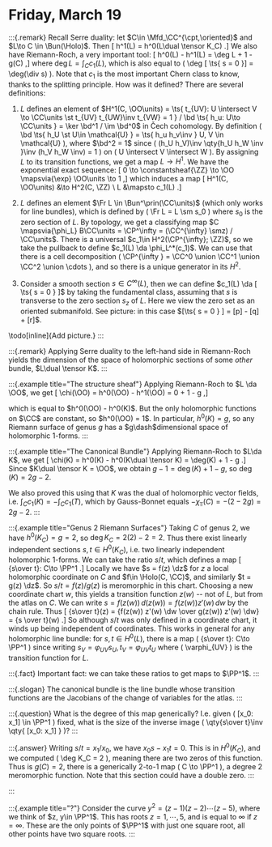 # Friday, March 19

:::{.remark}
Recall Serre duality: let $C\in \Mfd_\CC^{\cpt,\oriented}$ and $L\to C \in \Bun(\Holo)$.
Then
\[
h^1(L) = h^0(L\dual \tensor K_C)
.\]
We also have Riemann-Roch, a very important tool:
\[
h^0(L) - h^1(L) = \deg L + 1 - g(C)
,\]
where $\deg L = \int_C c_1(L)$, which is also equal to \( \deg [ \ts{ s = 0 }]  = \deg(\div s) \).
Note that $c_1$ is the most important Chern class to know, thanks to the splitting principle.
How was it defined?
There are several definitions:

1. $L$ defines an element of $H^1(C, \OO\units) = \ts{ t_{UV}: U \intersect V \to \CC\units \st t_{UV} t_{UW}\inv t_{VW} = 1 } / \bd \ts{ h_u: U\to \CC\units } = \ker \bd^1 / \im \bd^0$ in Čech cohomology.
  By definition \( \bd \ts{ h_U \st U\in \mathcal{U} } = \ts{ h_u h_v\inv } U, V \in \mathcal{U} \), where $\bd^2 = 1$ since \( (h_U h_V)\inv \qty{h_U h_W \inv }\inv (h_V h_W \inv) = 1 \) on \( U \intersect V \intersect W \).
  By assigning $L$ to its transition functions, we get a map $L\to H^1$.
  We have the exponential exact sequence:
  \[
  0 \to \constantsheaf{\ZZ} \to \OO \mapsvia{\exp} \OO\units \to 1
  ,\]
  which induces a map
  \[
  H^1(C, \OO\units) &\to H^2(C, \ZZ) \\
  L &\mapsto c_1(L)
  .\]

2. $L$ defines an element $\Fr L \in \Bun^\prin(\CC\units)$ (which only works for line bundles), which is defined by \( \Fr L = L \sm s_0 \)  where $s_0$ is the zero section of $L$.
  By topology, we get a classifying map $C \mapsvia{\phi_L}  B\CC\units = \CP^\infty = (\CC^{\infty} \smz) / \CC\units$.
  There is a universal $c_1\in H^2(\CP^{\infty}; \ZZ)$, so we take the pullback to define $c_1(L) \da \phi_L^*(c_1)$.
  We can use that there is a cell decomposition \( \CP^{\infty } = \CC^0 \union \CC^1 \union \CC^2 \union \cdots \), and so there is a unique generator in its $H^2$.

3. Consider a smooth section $s\in C^{\infty }(L)$, then we can define $c_1(L) \da [ \ts{ s = 0 } ]$ by taking the fundamental class, assuming that $s$ is transverse to the zero section $s_z$ of $L$.
  Here we view the zero set as an oriented submanifold.
  See picture: in this case $[\ts{ s = 0 } ] = [p] - [q] + [r]$.

  \todo[inline]{Add picture.}
:::

:::{.remark}
Applying Serre duality to the left-hand side in Riemann-Roch yields the dimension of the space of holomorphic sections of some *other* bundle, $L\dual \tensor K$.
:::

:::{.example title="The structure sheaf"}
Applying Riemann-Roch to $L \da \OO$, we get
\[
\chi(\OO) = h^0(\OO) - h^1(\OO) = 0 + 1 - g
,\]

which is equal to $h^0(\OO) - h^0(K)$. 
But the only holomorphic functions on $\CC$ are constant, so $h^0(\OO) = 1$.
In particular, $h^0(K) = g$, so any Riemann surface of genus $g$ has a $g\dash$dimensional space of holomorphic 1-forms.
:::

:::{.example title="The Canonical Bundle"}
Applying Riemann-Roch to $L\da K$, we get
\[
\chi(K) = h^0(K) - h^0(K\dual \tensor K) = \deg(K) + 1 - g
.\]
Since $K\dual \tensor K = \OO$, we obtain $g-1 = \deg(K) + 1 - g$, so $\deg(K) = 2g-2$.

We also proved this using that $K$ was the dual of holomorphic vector fields, i.e. $\int_C c_1(K) = -\int_C c_1(T)$, which by Gauss-Bonnet equals $-\chi_\Top(C) = -(2-2g) = 2g-2$.
:::

:::{.example title="Genus 2 Riemann Surfaces"}
Taking $C$ of genus 2, we have $h^0(K_C) = g= 2$, so $\deg K_C = 2(2) - 2 = 2$.
Thus there exist linearly independent sections $s, t \in H^0(K_C)$, i.e. two linearly independent holomorphic 1-forms.
We can take the ratio $s/t$, which defines a map
\[
{s\over t}: C\to \PP^1
.\]
Locally we have $s = f(z) \dz$ for $z$ a local holomorphic coordinate on $C$ and $f\in \Holo(C, \CC)$, and similarly $t = g(z) \dz$.
So $s/t = f(z) / g(z)$ is meromorphic in this chart.
Choosing a new coordinate chart $w$, this yields a transition function $z(w)$ -- not of $L$, but from the atlas on $C$.
We can write $s =f(z(w)) \, d(z(w)) = f(z(w)) z'(w) \, dw$ by the chain rule.
Thus 
\[
{s\over t}(z) = {f(z(w)) z'(w) \dw \over g(z(w)) z'(w) \dw} = {s \over t}(w)
.\]
So although $s/t$ was only defined in a coordinate chart, it winds up being independent of coordinates.
This works in general for any holomorphic line bundle: for $s, t\in H^0(L)$, there is a map \( {s\over t}: C\to \PP^1 \) since writing $s_V = \varphi_{UV} s_U, t_V = \varphi_{UV} t_U$ where \( \varphi_{UV} \) is the transition function for $L$.

:::{.fact}
Important fact: we can take these ratios to get maps to $\PP^1$.
:::

:::{.slogan}
The canonical bundle is the line bundle whose transition functions are the Jacobians of the change of variables for the atlas.
:::

:::{.question}
What is the degree of this map generically?
I.e. given \( [x_0: x_1] \in \PP^1 \) fixed, what is the size of the inverse image \( \qty{s\over t}\inv \qty{ [x_0: x_1] } \)?
:::

:::{.answer}
Writing $s/t = x_1/x_0$, we have $x_0 s - x_1 t=0$.
This is in $H^0(K_C)$, and we computed \( \deg K_C = 2 \), meaning there are two zeros of this function.
Thus is $g(C) = 2$, there is a generically 2-to-1 map \( C \to \PP^1 \), a degree 2 meromorphic function.
Note that this section could have a double zero.
:::

:::


:::{.example title="?"}
Consider the curve $y^2 = (z-1)(z-2)\cdots (z-5)$, where we think of $z, y\in \PP^1$.
This has roots $z=1,\cdots, 5$, and is equal to $\infty$ if $z=\infty$.
These are the only points of $\PP^1$ with just one square root, all other points have two square roots.
:::



